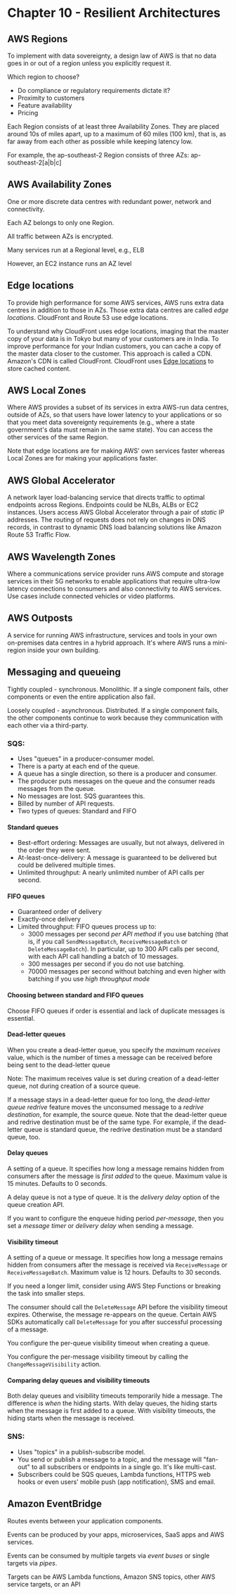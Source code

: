 # Chapter 10 - Resilient Architectures

## AWS Regions

To implement with data sovereignty, a design law of AWS is that no data goes in or out of a region unless you explicitly request it.

Which region to choose?
* Do compliance or regulatory requirements dictate it?
* Proximity to customers
* Feature availability
* Pricing

Each Region consists of at least three Availability Zones. They are placed around 10s of miles apart, up to a maximum of 60 miles (100 km), that is, as far away from each other as possible while keeping latency low.

For example, the ap-southeast-2 Region consists of three AZs: ap-southeast-2[a|b|c]

## AWS Availability Zones

One or more discrete data centres with redundant power, network and connectivity.

Each AZ belongs to only one Region.

All traffic between AZs is encrypted.

Many services run at a Regional level, e.g., ELB

However, an EC2 instance runs an AZ level

## Edge locations

To provide high performance for some AWS services, AWS runs extra data centres in addition to those in AZs. Those extra data centres are called *edge locations*. CloudFront and Route 53 use edge locations.

To understand why CloudFront uses edge locations, imaging that the master copy of your data is in Tokyo but many of your customers are in India. To improve performance for your Indian customers, you can cache a copy of the master data closer to the customer. This approach is called a CDN. Amazon's CDN is called CloudFront. CloudFront uses [Edge locations](https://aws.amazon.com/cloudfront/features/?whats-new-cloudfront.sort-by=item.additionalFields.postDateTime&whats-new-cloudfront.sort-order=desc) to store cached content.

## AWS Local Zones

Where AWS provides a subset of its services in extra AWS-run data centres, outside of AZs, so that users have lower latency to your applications or so that you meet data sovereignty requirements (e.g., where a state government's data must remain in the same state). You can access the other services of the same Region.

Note that edge locations are for making AWS' own services faster whereas Local Zones are for making your applications faster.

## AWS Global Accelerator

A network layer load-balancing service that directs traffic to optimal endpoints across Regions. Endpoints could be NLBs, ALBs or EC2 instances. Users access AWS Global Accelerator through a pair of *static* IP addresses. The routing of requests does not rely on changes in DNS records, in contrast to dynamic DNS load balancing solutions like Amazon Route 53 Traffic Flow.

## AWS Wavelength Zones

Where a communications service provider runs AWS compute and storage services in their 5G networks to enable applications that require ultra-low latency connections to consumers and also connectivity to AWS services. Use cases include connected vehicles or video platforms.

## AWS Outposts

A service for running AWS infrastructure, services and tools in your own on-premises data centres in a hybrid approach. It's where AWS runs a mini-region inside your own building.

## Messaging and queueing

Tightly coupled - synchronous. Monolithic. If a single component fails, other components or even the entire application also fail.

Loosely coupled - asynchronous. Distributed. If a single component fails, the other components continue to work because they communication with each other via a third-party.

### SQS:
* Uses "queues" in a producer-consumer model.
* There is a party at each end of the queue.
* A queue has a single direction, so there is a producer and consumer.
* The producer puts messages on the queue and the consumer reads messages from the queue.
* No messages are lost. SQS guarantees this.
* Billed by number of API requests.
* Two types of queues: Standard and FIFO

#### Standard queues

* Best-effort ordering: Messages are usually, but not always, delivered in the order they were sent.
* At-least-once-delivery: A message is guaranteed to be delivered but could be delivered multiple times.
* Unlimited throughput: A nearly unlimited number of API calls per second.

#### FIFO queues

* Guaranteed order of delivery
* Exactly-once delivery
* Limited throughput: FIFO queues process up to:
   * 3000 messages per second *per API method* if you use batching (that is, if you call `SendMessageBatch`, `ReceiveMessageBatch` or `DeleteMessageBatch`). In particular, up to 300 API calls per second, with each API call handling a batch of 10 messages.
   * 300 messages per second if you do not use batching.
   * 70000 messages per second without batching and even higher with batching if you use *high throughput mode*

#### Choosing between standard and FIFO queues

Choose FIFO queues if order is essential and lack of duplicate messages is essential.

#### Dead-letter queues

When you create a dead-letter queue, you specify the *maximum receives* value, which is the number of times a message can be received before being sent to the dead-letter queue

Note: The maximum receives value is set during creation of a dead-letter queue, not during creation of a source queue.

If a message stays in a dead-letter queue for too long, the *dead-letter queue redrive* feature moves the unconsumed message to a *redrive destination*, for example, the source queue. Note that the dead-letter queue and redrive destination must be of the same type. For example, if the dead-letter queue is standard queue, the redrive destination must be a standard queue, too.

#### Delay queues

A setting of a queue. It specifies how long a message remains hidden from consumers after the message is *first added* to the queue. Maximum value is 15 minutes. Defaults to 0 seconds.

A delay queue is not a type of queue. It is the *delivery delay* option of the queue creation API.

If you want to configure the enqueue hiding period *per-message*, then you set a *message timer* or *delivery delay* when sending a message.

#### Visibility timeout

A setting of a queue or message. It specifies how long a message remains hidden from consumers after the message is received via `ReceiveMessage` or `ReceiveMessageBatch`. Maximum value is 12 hours. Defaults to 30 seconds.

If you need a longer limit, consider using AWS Step Functions or breaking the task into smaller steps.

The consumer should call the `DeleteMessage` API before the visibility timeout expires. Otherwise, the message re-appears on the queue. Certain AWS SDKs automatically call `DeleteMessage` for you after successful processing of a message. 

You configure the per-queue visibility timeout when creating a queue.

You configure the per-message visibility timeout by calling the `ChangeMessageVisibility` action. 

#### Comparing delay queues and visibility timeouts

Both delay queues and visibility timeouts temporarily hide a message. The difference is *when* the hiding starts. With delay queues, the hiding starts when the message is first added to a queue. With visibility timeouts, the hiding starts when the message is received.


### SNS:
* Uses "topics" in a publish-subscribe model.
* You send or publish a message to a topic, and the message will "fan-out" to all subscribers or endpoints in a single go. It's like multi-cast.
* Subscribers could be SQS queues, Lambda functions, HTTPS web hooks or even users' mobile push (app notification), SMS and email.

## Amazon EventBridge

Routes events between your application components.

Events can be produced by your apps, microservices, SaaS apps and AWS services.

Events can be consumed by multiple targets via *event buses* or single targets via *pipes*.

Targets can be AWS Lambda functions, Amazon SNS topics, other AWS service targets, or an API
